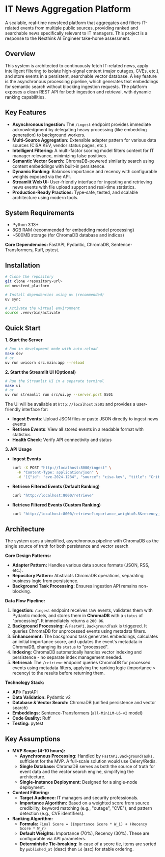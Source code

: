 # **IT News Aggregation Platform**

A scalable, real-time newsfeed platform that aggregates and filters IT-related events from multiple public sources, providing ranked and searchable news specifically relevant to IT managers. This project is a response to the Nexthink AI Engineer take-home assessment.

## **Overview**

This system is architected to continuously fetch IT-related news, apply intelligent filtering to isolate high-signal content (major outages, CVEs, etc.), and store events in a persistent, searchable vector database. A key feature is the asynchronous processing pipeline, which generates text embeddings for semantic search without blocking ingestion requests. The platform exposes a clean REST API for both ingestion and retrieval, with dynamic ranking capabilities.

## **Key Features**

* **Asynchronous Ingestion:** The `/ingest` endpoint provides immediate acknowledgment by delegating heavy processing (like embedding generation) to background workers.
* **Multi-Source Aggregation:** Extensible adapter pattern for various data sources (CISA KEV, vendor status pages, etc.).
* **Intelligent Filtering:** A multi-factor scoring model filters content for IT manager relevance, minimizing false positives.
* **Semantic Vector Search:** ChromaDB-powered similarity search using content embeddings with built-in persistence.
* **Dynamic Ranking:** Balances importance and recency with configurable weights exposed via the API.
* **Streamlit Web UI:** User-friendly interface for ingesting and retrieving news events with file upload support and real-time statistics.
* **Production-Ready Practices:** Type-safe, tested, and scalable architecture using modern tools.

## **System Requirements**

* Python 3.13+
* 8GB RAM (recommended for embedding model processing)
* ~500MB storage (for ChromaDB database and indices)

**Core Dependencies:** FastAPI, Pydantic, ChromaDB, Sentence-Transformers, Ruff, pytest.

## **Installation**

```bash
# Clone the repository
git clone <repository-url>
cd newsfeed_platform

# Install dependencies using uv (recommended)
uv sync

# Activate the virtual environment
source .venv/bin/activate
```

## **Quick Start**

**1. Start the Server**

```bash
# Run in development mode with auto-reload
make dev
# or
uv run uvicorn src.main:app --reload
```

**2. Start the Streamlit UI (Optional)**

```bash
# Run the Streamlit UI in a separate terminal
make ui
# or
uv run streamlit run src/ui.py --server.port 8501
```

The UI will be available at `http://localhost:8501` and provides a user-friendly interface for:
- **Ingest Events**: Upload JSON files or paste JSON directly to ingest news events
- **Retrieve Events**: View all stored events in a readable format with statistics
- **Health Check**: Verify API connectivity and status

**3. API Usage**

* **Ingest Events**

  ```sh
  curl -X POST "http://localhost:8000/ingest" \
    -H "Content-Type: application/json" \
    -d '[{"id": "cve-2024-1234", "source": "cisa-kev", "title": "Critical RCE Vulnerability", "body": "...", "published_at": "2025-07-30T10:00:00Z"}]'
  ```

* **Retrieve Filtered Events (Default Ranking)**

  ```sh
  curl "http://localhost:8000/retrieve"
  ```

* **Retrieve Filtered Events (Custom Ranking)**

  ```sh
  curl "http://localhost:8000/retrieve?importance_weight=0.8&recency_weight=0.2"
  ```

## **Architecture**

The system uses a simplified, asynchronous pipeline with ChromaDB as the single source of truth for both persistence and vector search.

**Core Design Patterns:**

* **Adapter Pattern:** Handles various data source formats (JSON, RSS, etc.).
* **Repository Pattern:** Abstracts ChromaDB operations, separating business logic from persistence.
* **Background Task Processing:** Ensures ingestion API remains non-blocking.

**Data Flow Pipeline:**

1. **Ingestion:** `/ingest` endpoint receives raw events, validates them with Pydantic models, and stores them in **ChromaDB** with a `status` of "processing". It immediately returns a `200 OK`.
2. **Background Processing:** A `FastAPI.BackgroundTask` is triggered. It queries ChromaDB for unprocessed events using metadata filters.
3. **Enhancement:** The background task generates embeddings, calculates an initial importance score, and updates the event's metadata in ChromaDB, changing its `status` to "processed".
4. **Indexing:** ChromaDB automatically handles vector indexing and persistence - no separate index management needed.
5. **Retrieval:** The `/retrieve` endpoint queries ChromaDB for processed events using metadata filters, applying the ranking logic (importance × recency) to the results before returning them.

**Technology Stack:**

* **API:** FastAPI
* **Data Validation:** Pydantic v2
* **Database & Vector Search:** ChromaDB (unified persistence and vector search)
* **Embeddings:** Sentence-Transformers (`all-MiniLM-L6-v2` model)
* **Code Quality:** Ruff 
* **Testing:** pytest

## **Key Assumptions**

* **MVP Scope (4-10 hours):**
    * **Asynchronous Processing:** Handled by `FastAPI.BackgroundTasks`, sufficient for the MVP. A full-scale solution would use Celery/Redis.
    * **Single Database:** ChromaDB serves as both the source of truth for event data and the vector search engine, simplifying the architecture.
    * **Single-Instance Deployment:** Designed for a single-node deployment.
* **Content Filtering:**
    * **Target Audience:** IT managers and security professionals.
    * **Importance Algorithm:** Based on a weighted score from source credibility, keyword matching (e.g., "outage", "CVE"), and pattern detection (e.g., CVE identifiers).
* **Ranking Algorithm:**
    * **Formula:** `Final Score = (Importance Score * W_i) + (Recency Score * W_r)`
    * **Default Weights:** Importance (70%), Recency (30%). These are configurable via API parameters.
    * **Deterministic Tie-breaking:** In case of a score tie, items are sorted by `published_at` (desc) then `id` (asc) for stable ordering.